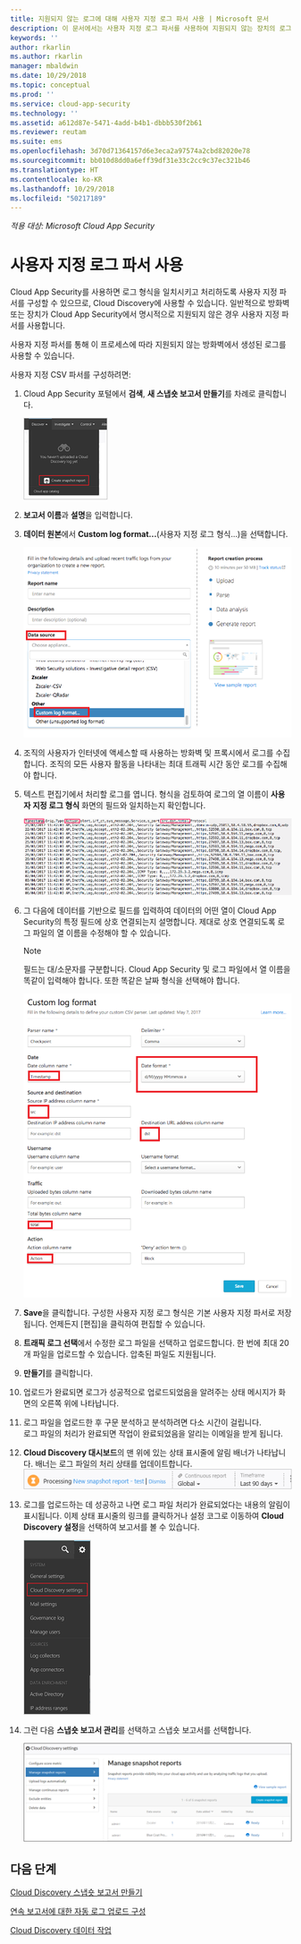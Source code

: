 ```yaml
---
title: 지원되지 않는 로그에 대해 사용자 지정 로그 파서 사용 | Microsoft 문서
description: 이 문서에서는 사용자 지정 로그 파서를 사용하여 지원되지 않는 장치의 로그를 Cloud App Security로 업로드하는 방법에 대한 정보를 제공합니다.
keywords: ''
author: rkarlin
ms.author: rkarlin
manager: mbaldwin
ms.date: 10/29/2018
ms.topic: conceptual
ms.prod: ''
ms.service: cloud-app-security
ms.technology: ''
ms.assetid: a612d87e-5471-4add-b4b1-dbbb530f2b61
ms.reviewer: reutam
ms.suite: ems
ms.openlocfilehash: 3d70d71364157d6e3eca2a97574a2cbd82020e78
ms.sourcegitcommit: bb010d8dd0a6eff39df31e33c2cc9c37ec321b46
ms.translationtype: HT
ms.contentlocale: ko-KR
ms.lasthandoff: 10/29/2018
ms.locfileid: "50217189"
---
```

*적용 대상: Microsoft Cloud App Security*


# <a name="use-a-custom-log-parser"></a>사용자 지정 로그 파서 사용
Cloud App Security를 사용하면 로그 형식을 일치시키고 처리하도록 사용자 지정 파서를 구성할 수 있으므로, Cloud Discovery에 사용할 수 있습니다. 일반적으로 방화벽 또는 장치가 Cloud App Security에서 명시적으로 지원되지 않은 경우 사용자 지정 파서를 사용합니다. 

사용자 지정 파서를 통해 이 프로세스에 따라 지원되지 않는 방화벽에서 생성된 로그를 사용할 수 있습니다. 


 
사용자 지정 CSV 파서를 구성하려면:
1. Cloud App Security 포털에서 **검색**, **새 스냅숏 보고서 만들기**를 차례로 클릭합니다.  
  
   ![새 스냅숏 보고서 만들기](./media/create-new-snapshot-report.png)
     
2. **보고서 이름**과 **설명**을 입력합니다.
  
3. **데이터 원본**에서 **Custom log format...**(사용자 지정 로그 형식...)을 선택합니다.  

    ![새 스냅숏 보고서](./media/custom-log-upload.png)   

4. 조직의 사용자가 인터넷에 액세스할 때 사용하는 방화벽 및 프록시에서 로그를 수집합니다. 조직의 모든 사용자 활동을 나타내는 최대 트래픽 시간 동안 로그를 수집해야 합니다. 

5. 텍스트 편집기에서 처리할 로그를 엽니다. 형식을 검토하여 로그의 열 이름이 **사용자 지정 로그 형식** 화면의 필드와 일치하는지 확인합니다.

   ![사용자 지정 로그 파서](./media/log-data.png) 

6. 그 다음에 데이터를 기반으로 필드를 입력하여 데이터의 어떤 열이 Cloud App Security의 특정 필드에 상호 연결되는지 설명합니다. 제대로 상호 연결되도록 로그 파일의 열 이름을 수정해야 할 수 있습니다.
  
   > [!NOTE]
    > 필드는 대/소문자를 구분합니다. Cloud App Security 및 로그 파일에서 열 이름을 똑같이 입력해야 합니다. 또한 똑같은 날짜 형식을 선택해야 합니다.

   ![사용자 지정 로그 파서](./media/custom-log-parser.png) 


7. **Save**을 클릭합니다. 구성한 사용자 지정 로그 형식은 기본 사용자 지정 파서로 저장됩니다. 언제든지 [편집]을 클릭하여 편집할 수 있습니다.

8. **트래픽 로그 선택**에서 수정한 로그 파일을 선택하고 업로드합니다. 한 번에 최대 20개 파일을 업로드할 수 있습니다. 압축된 파일도 지원됩니다.  
  

9. **만들기**를 클릭합니다.  

10. 업로드가 완료되면 로그가 성공적으로 업로드되었음을 알려주는 상태 메시지가 화면의 오른쪽 위에 나타납니다.  
  
11. 로그 파일을 업로드한 후 구문 분석하고 분석하려면 다소 시간이 걸립니다.  
    로그 파일의 처리가 완료되면 작업이 완료되었음을 알리는 이메일을 받게 됩니다. 
  
12. **Cloud Discovery 대시보드**의 맨 위에 있는 상태 표시줄에 알림 배너가 나타납니다. 배너는 로그 파일의 처리 상태를 업데이트합니다.  
    ![로그 파일 처리 메뉴 모음](./media/processing-log-file-menu-bar.png) 
   
13. 로그를 업로드하는 데 성공하고 나면 로그 파일 처리가 완료되었다는 내용의 알림이 표시됩니다. 이제 상태 표시줄의 링크를 클릭하거나 설정 코그로 이동하여 **Cloud Discovery 설정**을 선택하여 보고서를 볼 수 있습니다.   
  
     ![Discovery 설정 탭](./media/discovery-settings-tab.png)
14. 그런 다음 **스냅숏 보고서 관리**를 선택하고 스냅숏 보고서를 선택합니다.
 
    ![스냅숏 보고서 관리](./media/snapshot-report-managment.png)

  
      




## <a name="next-steps"></a>다음 단계
 
[Cloud Discovery 스냅숏 보고서 만들기](create-snapshot-cloud-discovery-reports.md)

[연속 보고서에 대한 자동 로그 업로드 구성](configure-automatic-log-upload-for-continuous-reports.md)

[Cloud Discovery 데이터 작업](working-with-cloud-discovery-data.md)

